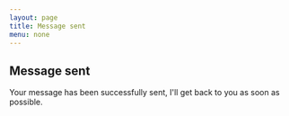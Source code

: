 ```yaml
---
layout: page
title: Message sent
menu: none
---
```


## Message sent

Your message has been successfully sent, I'll get back to you as soon as possible.